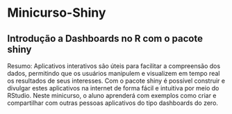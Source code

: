 # Minicurso-Shiny

## Introdução a Dashboards no R com o pacote shiny

Resumo: 
Aplicativos interativos são úteis para facilitar a compreensão dos dados, permitindo que os usuários manipulem e visualizem em tempo real os resultados de seus interesses. Com o pacote shiny é possível construir e divulgar estes aplicativos na internet de forma fácil e intuitiva por meio do RStudio. Neste minicurso, o aluno aprenderá com exemplos como criar e compartilhar com outras pessoas aplicativos do tipo dashboards do zero.
